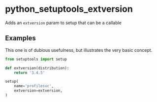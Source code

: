 python_setuptools_extversion
============================

Adds an `extversion` param to setup that can be a callable

Examples
--------

This one is of dubious usefulness, but illustrates the very basic
concept.

```python
from setuptools import setup

def extversion(distribution):
    return '3.4.5'

setup(
    name='profilesvc',
    extversion=extversion,
)
```
